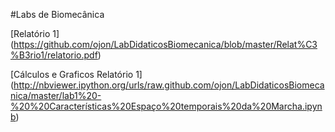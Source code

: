 #Labs de Biomecânica

[Relatório 1] (https://github.com/ojon/LabDidaticosBiomecanica/blob/master/Relat%C3%B3rio1/relatorio.pdf)

[Cálculos e Graficos Relatório 1] (http://nbviewer.ipython.org/urls/raw.github.com/ojon/LabDidaticosBiomecanica/master/lab1%20-%20%20Características%20Espaço%20temporais%20da%20Marcha.ipynb)
